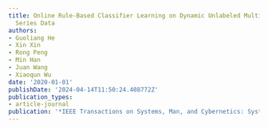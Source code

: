 ```yaml
---
title: Online Rule-Based Classifier Learning on Dynamic Unlabeled Multivariate Time
  Series Data
authors:
- Guoliang He
- Xin Xin
- Rong Peng
- Min Han
- Juan Wang
- Xiaoqun Wu
date: '2020-01-01'
publishDate: '2024-04-14T11:50:24.408772Z'
publication_types:
- article-journal
publication: '*IEEE Transactions on Systems, Man, and Cybernetics: Systems*'
---
```

